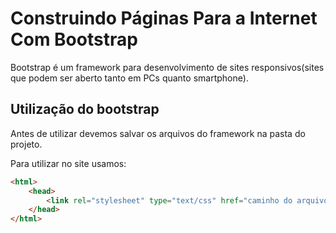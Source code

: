 # Construindo Páginas Para a Internet Com Bootstrap

Bootstrap é um framework para desenvolvimento de sites responsivos(sites que podem ser aberto tanto em PCs quanto smartphone).

## Utilização do bootstrap

Antes de utilizar devemos salvar os arquivos do framework na pasta do projeto.

Para utilizar no site usamos:

````html
<html>
    <head>
        <link rel="stylesheet" type="text/css" href="caminho do arquivo.bootstrap.min.css">
    </head>
</html>
````